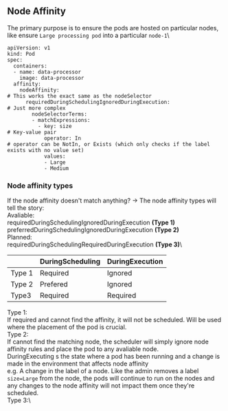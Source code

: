 ## Node Affinity
The primary purpose is to ensure the pods are hosted on particular nodes, like ensure `Large processing pod` into a particular `node-1`\
```
apiVersion: v1
kind: Pod
spec:
  containers:
  - name: data-processor
    image: data-processor
  affinity:
    nodeAffinity:                                                      # This works the exact same as the nodeSelector 
      requiredDuringSchedulingIgnoredDuringExecution:                  # Just more complex
        nodeSelectorTerms:
        - matchExpressions:
          - key: size                                                  # Key-value pair
            operator: In                                               # operator can be NotIn, or Exists (which only checks if the label exists with no value set)
            values:
            - Large
            - Medium
```
### Node affinity types
If the node affinity doesn't match anything? -> The node affinity types will tell the story: \
Avaliable:\
  requiredDuringSchedulingIgnoredDuringExecution **(Type 1)** \
  preferredDuringSchedulingIgnoredDuringExecution **(Type 2)**\
Planned:\
  requiredDuringSchedulingRequiredDuringExecution **(Type 3)**\
  
| | DuringScheduling | DuringExecution|
|-|-|-|
|Type 1|Required|Ignored|
|Type 2|Prefered|Ignored|
|Type3|Required|Required|

Type 1:\
If required and cannot find the affinity, it will not be scheduled. Will be used where the placement of the pod is crucial.\
Type 2:\
If cannot find the matching node, the scheduler will simply ignore node affinity rules and place the pod to any avaliable node.\
DuringExecuting s the state where a pod has been running and a change is made in the environment that affects node affinity\
e.g. A change in the label of a node. Like the admin removes a label `size=Large` from the node, the pods will continue to run on the nodes and any changes to the node affinity will not impact them once they're scheduled.\
Type 3:\

